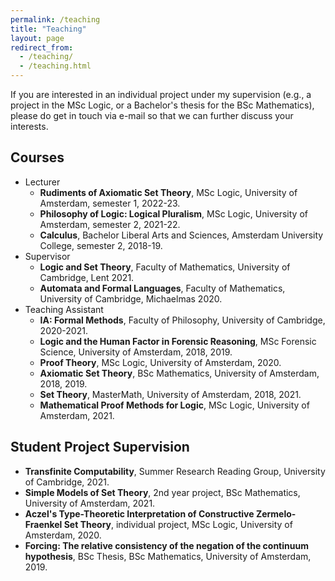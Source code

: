 ```yaml
---
permalink: /teaching
title: "Teaching"
layout: page
redirect_from: 
  - /teaching/
  - /teaching.html
---
```


If you are interested in an individual project under my supervision (e.g., a project in the MSc Logic, or a Bachelor's thesis for the BSc Mathematics), please do get in touch via e-mail so that we can further discuss your interests.

## Courses
- Lecturer
  - **Rudiments of Axiomatic Set Theory**, MSc Logic, University of Amsterdam, semester 1, 2022-23.
  - **Philosophy of Logic: Logical Pluralism**, MSc Logic, University of Amsterdam, semester 2, 2021-22.
  - **Calculus**, Bachelor Liberal Arts and Sciences, Amsterdam University College, semester 2, 2018-19.
- Supervisor
  - **Logic and Set Theory**, Faculty of Mathematics, University of Cambridge, Lent 2021.
  - **Automata and Formal Languages**, Faculty of Mathematics, University of Cambridge, Michaelmas 2020.
- Teaching Assistant 
  - **IA: Formal Methods**, Faculty of Philosophy, University of Cambridge, 2020-2021.
  - **Logic and the Human Factor in Forensic Reasoning**, MSc Forensic Science, University of Amsterdam, 2018, 2019.
  - **Proof Theory**, MSc Logic, University of Amsterdam, 2020.
  - **Axiomatic Set Theory**, BSc Mathematics, University of Amsterdam, 2018, 2019.
  - **Set Theory**, MasterMath, University of Amsterdam, 2018, 2021.
  - **Mathematical Proof Methods for Logic**, MSc Logic, University of Amsterdam, 2021.

## Student Project Supervision
- **Transfinite Computability**, Summer Research Reading Group, University of Cambridge, 2021.
- **Simple Models of Set Theory**, 2nd year project, BSc Mathematics, University of Amsterdam, 2021.
- **Aczel's Type-Theoretic Interpretation of Constructive Zermelo-Fraenkel Set Theory**, individual project, MSc Logic, University of Amsterdam, 2020.
- **Forcing: The relative consistency of the negation of the continuum hypothesis**, BSc Thesis, BSc Mathematics, University of Amsterdam, 2019.
